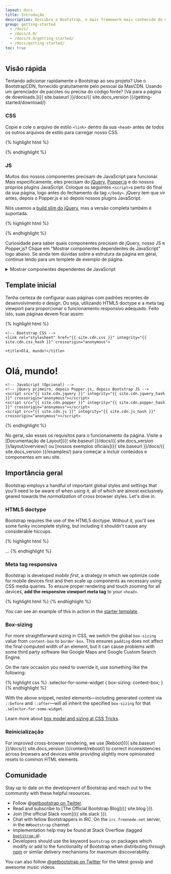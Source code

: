 ```yaml
---
layout: docs
title: Introdução
description: Descubra o Bootstrap, o mais framework mais conhecido do mundo para criar sites responsivos e mobile, comece com o BootstrapCDN e nosso template inicial.
group: getting-started
  - /docs/
  - /docs/4.0/
  - /docs/4.0/getting-started/
  - /docs/getting-started/
toc: true
---
```


## Visão rápida

Tentando adicionar rapidamente o Bootstrap ao seu projeto? Use o BootstrapCDN, fornecido gratuitamente pelo pessoal da MaxCDN. Usando um gerenciador de pacotes ou precisa do código fonte? [Vá para a página de downloads.]({{ site.baseurl }}/docs/{{ site.docs_version }}/getting-started/download/)

### CSS

Copie e cole o arquivo de estilo `<link>` dentro da sua `<head>` antes de todos os outros arquivos de estilo para carregar nosso CSS.

{% highlight html %}
<link rel="stylesheet" href="{{ site.cdn.css }}" integrity="{{ site.cdn.css_hash }}" crossorigin="anonymous">
{% endhighlight %}

### JS

Muitos dos nossos componentes precisam de JavaScript para funcionar. Mais especificamente, eles precisam do [jQuery](https://jquery.com), [Popper.js](https://popper.js.org/) e do nossos próprios plugins JavaScript. Coloque os seguintes `<script>`s perto do final da sua página, logo antes do fechamento da tag `</body>`. jQuery tem que vir antes, depois o Popper.js e só depois nossos plugins JavaScript.

Nós usamos a [build slim do jQuery](https://blog.jquery.com/2016/06/09/jquery-3-0-final-released/), mas a versão completa também é suportada.

{% highlight html %}
<script src="{{ site.cdn.jquery }}" integrity="{{ site.cdn.jquery_hash }}" crossorigin="anonymous"></script>
<script src="{{ site.cdn.popper }}" integrity="{{ site.cdn.popper_hash }}" crossorigin="anonymous"></script>
<script src="{{ site.cdn.js }}" integrity="{{ site.cdn.js_hash }}" crossorigin="anonymous"></script>
{% endhighlight %}

Curiosidade para saber quais componentes precisam de jQuery, nosso JS e Popper,js? Clique em "Mostrar componentes dependentes de JavaScript" logo abaixo. Se ainda tem dúvidas sobre a estrutura da página em geral, continue lendo para um templete de exemplo de página.

<details>
<summary class="text-primary mb-3">Mostrar componentes dependentes de JavaScript</summary>
{% capture markdown %}
- Alerts for dismissing
- Buttons for toggling states and checkbox/radio functionality
- Carousel for all slide behaviors, controls, and indicators
- Collapse for toggling visibility of content
- Dropdowns for displaying and positioning (also requires [Popper.js](https://popper.js.org/))
- Modals for displaying, positioning, and scroll behavior
- Navbar for extending our Collapse plugin to implement responsive behavior
- Tooltips and popovers for displaying and positioning (also requires [Popper.js](https://popper.js.org/))
- Scrollspy for scroll behavior and navigation updates
{% endcapture %}
{{ markdown | markdownify }}
</details>

## Template inicial

Tenha certeza de configurar suas páginas com padrões recentes de desenvolvimento e design. Ou seja, utilizando HTML5 doctype e a meta tag viewport para proporcionar o funcionamento responsivo adequado. Feito isto, suas páginas devem ficar assim:

{% highlight html %}
<!doctype html>
<html lang="pt-br">
  <head>
    <!-- Meta tags Obrigatórias -->
    <meta charset="utf-8">
    <meta name="viewport" content="width=device-width, initial-scale=1, shrink-to-fit=no">

    <!-- Bootstrap CSS -->
    <link rel="stylesheet" href="{{ site.cdn.css }}" integrity="{{ site.cdn.css_hash }}" crossorigin="anonymous">

    <title>Olá, mundo!</title>
  </head>
  <body>
    <h1>Olá, mundo!</h1>

    <!-- JavaScript (Opcional) -->
    <!-- jQuery primeiro, depois Popper.js, depois Bootstrap JS -->
    <script src="{{ site.cdn.jquery }}" integrity="{{ site.cdn.jquery_hash }}" crossorigin="anonymous"></script>
    <script src="{{ site.cdn.popper }}" integrity="{{ site.cdn.popper_hash }}" crossorigin="anonymous"></script>
    <script src="{{ site.cdn.js }}" integrity="{{ site.cdn.js_hash }}" crossorigin="anonymous"></script>
  </body>
</html>
{% endhighlight %}

No geral, são esses os requisitos para o funcionamento da página. Visite a [Documentação de Layout]({{ site.baseurl }}/docs/{{ site.docs_version }}/layout/overview/) ou [nossos exemplos oficiais]({{ site.baseurl }}/docs/{{ site.docs_version }}/examples/) para começar a incluir conteúdos e componentes em seu site.

## Importância geral

Bootstrap employs a handful of important global styles and settings that you'll need to be aware of when using it, all of which are almost exclusively geared towards the *normalization* of cross browser styles. Let's dive in.

### HTML5 doctype

Bootstrap requires the use of the HTML5 doctype. Without it, you'll see some funky incomplete styling, but including it shouldn't cause any considerable hiccups.

{% highlight html %}
<!doctype html>
<html lang="en">
  ...
</html>
{% endhighlight %}

### Meta tag responsiva

Bootstrap is developed *mobile first*, a strategy in which we optimize code for mobile devices first and then scale up components as necessary using CSS media queries. To ensure proper rendering and touch zooming for all devices, **add the responsive viewport meta tag** to your `<head>`.

{% highlight html %}
<meta name="viewport" content="width=device-width, initial-scale=1, shrink-to-fit=no">
{% endhighlight %}

You can see an example of this in action in the [starter template](#starter-template).

### Box-sizing

For more straightforward sizing in CSS, we switch the global `box-sizing` value from `content-box` to `border-box`. This ensures `padding` does not affect the final computed width of an element, but it can cause problems with some third party software like Google Maps and Google Custom Search Engine.

On the rare occasion you need to override it, use something like the following:

{% highlight css %}
.selector-for-some-widget {
  box-sizing: content-box;
}
{% endhighlight %}

With the above snippet, nested elements—including generated content via `::before` and `::after`—will all inherit the specified `box-sizing` for that `.selector-for-some-widget`.

Learn more about [box model and sizing at CSS Tricks](https://css-tricks.com/box-sizing/).

### Reinicialização

For improved cross-browser rendering, we use [Reboot]({{ site.baseurl }}/docs/{{ site.docs_version }}/content/reboot/) to correct inconsistencies across browsers and devices while providing slightly more opinionated resets to common HTML elements.

## Comunidade

Stay up to date on the development of Bootstrap and reach out to the community with these helpful resources.

- Follow [@getbootstrap on Twitter](https://twitter.com/getbootstrap).
- Read and subscribe to [The Official Bootstrap Blog]({{ site.blog }}).
- Join [the official Slack room]({{ site.slack }}).
- Chat with fellow Bootstrappers in IRC. On the `irc.freenode.net` server, in the `##bootstrap` channel.
- Implementation help may be found at Stack Overflow (tagged [`bootstrap-4`](https://stackoverflow.com/questions/tagged/bootstrap-4)).
- Developers should use the keyword `bootstrap` on packages which modify or add to the functionality of Bootstrap when distributing through [npm](https://www.npmjs.com/browse/keyword/bootstrap) or similar delivery mechanisms for maximum discoverability.

You can also follow [@getbootstrap on Twitter](https://twitter.com/getbootstrap) for the latest gossip and awesome music videos.
